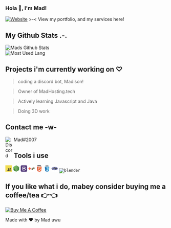 ### Hola 👋, I'm Mad!
[![Website](https://img.shields.io/website?label=MadTheDev.me&style=for-the-badge&url=https://MadTheDev.me)](https://MadTheDev.me) >-< View my portfolio, and my services here!

## My Github Stats .-.
![Mads Github Stats](https://github-readme-stats.vercel.app/api?username=MadDoesGithub&show_icons=true&theme=dracula)  
![Most Used Lang](https://github-readme-stats.vercel.app/api/top-langs?username=MadDoesGithub&show_icons=true&locale=en&layout=compact&theme=dracula)

## Projects i'm currently working on ♡

> coding a discord bot, Madison!

> Owner of MadHosting.tech

> Actively learning Javascript and Java

> Doing 3D work

## Contact me -w-
<img align="left" alt="Discord" width="26px" src="https://discord.com/assets/f8389ca1a741a115313bede9ac02e2c0.svg"/> Mad#2007

## Tools i use 
<code><img height="20" src="https://raw.githubusercontent.com/github/explore/80688e429a7d4ef2fca1e82350fe8e3517d3494d/topics/javascript/javascript.png"></code>
<code><img height="20" src="https://raw.githubusercontent.com/github/explore/80688e429a7d4ef2fca1e82350fe8e3517d3494d/topics/nodejs/nodejs.png"></code>
<code><img height="20" src="https://raw.githubusercontent.com/github/explore/80688e429a7d4ef2fca1e82350fe8e3517d3494d/topics/bootstrap/bootstrap.png"></code>
<code><img height="20" src="https://raw.githubusercontent.com/github/explore/80688e429a7d4ef2fca1e82350fe8e3517d3494d/topics/git/git.png"></code>
<code><img height="20" src="https://raw.githubusercontent.com/github/explore/80688e429a7d4ef2fca1e82350fe8e3517d3494d/topics/html/html.png"></code>
<code><img height="20" src="https://raw.githubusercontent.com/github/explore/80688e429a7d4ef2fca1e82350fe8e3517d3494d/topics/css/css.png"></code>
<code><img height="20" src="https://raw.githubusercontent.com/github/explore/80688e429a7d4ef2fca1e82350fe8e3517d3494d/topics/php/php.png"></code>
<code><img height="20" src="https://download.blender.org/branding/community/blender_community_badge_white.svg" alt="blender" width="40" height="40"/></code>


## If you like what i do, mabey consider buying me a coffee/tea 👉👈
<a href="https://ko-fi.com/madthedev" target="_blank"><img src="https://cdn.buymeacoffee.com/buttons/v2/default-red.png" alt="Buy Me A Coffee" width="150" ></a>

Made with ❤️ by Mad uwu

